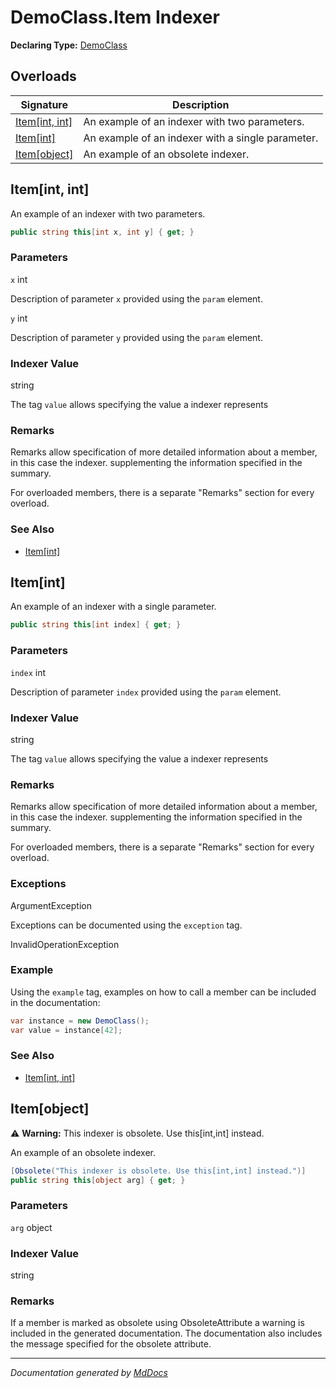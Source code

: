 # DemoClass.Item Indexer

**Declaring Type:** [DemoClass](../Type.md)

## Overloads

| Signature                        | Description                                       |
| -------------------------------- | ------------------------------------------------- |
| [Item\[int, int\]](#itemint-int) | An example of an indexer with two parameters.     |
| [Item\[int\]](#itemint)          | An example of an indexer with a single parameter. |
| [Item\[object\]](#itemobject)    | An example of an obsolete indexer.                |

## Item\[int, int\]

An example of an indexer with two parameters.

```csharp
public string this[int x, int y] { get; }
```

### Parameters

`x`  int

Description of parameter `x` provided using the `param` element.

`y`  int

Description of parameter `y` provided using the `param` element.

### Indexer Value

string

The tag `value` allows specifying the value a indexer represents

### Remarks

Remarks allow specification of more detailed information about a member, in this case the indexer. supplementing the information specified in the summary.

For overloaded members, there is a separate "Remarks" section for every overload.

### See Also

- [Item\[int\]](#itemint)

## Item\[int\]

An example of an indexer with a single parameter.

```csharp
public string this[int index] { get; }
```

### Parameters

`index`  int

Description of parameter `index` provided using the `param` element.

### Indexer Value

string

The tag `value` allows specifying the value a indexer represents

### Remarks

Remarks allow specification of more detailed information about a member, in this case the indexer. supplementing the information specified in the summary.

For overloaded members, there is a separate "Remarks" section for every overload.

### Exceptions

ArgumentException

Exceptions can be documented using the `exception` tag.

InvalidOperationException

### Example

Using the `example` tag, examples on how to call a member can be included in the documentation:

```csharp
var instance = new DemoClass();
var value = instance[42];
```

### See Also

- [Item\[int, int\]](#itemint-int)

## Item\[object\]

⚠️ **Warning:** This indexer is obsolete. Use this\[int,int\] instead.

An example of an obsolete indexer.

```csharp
[Obsolete("This indexer is obsolete. Use this[int,int] instead.")]
public string this[object arg] { get; }
```

### Parameters

`arg`  object

### Indexer Value

string

### Remarks

If a member is marked as obsolete using ObsoleteAttribute a warning is included in the generated documentation.              The documentation also includes the message specified for the obsolete attribute.

___

*Documentation generated by [MdDocs](https://github.com/ap0llo/mddocs)*
